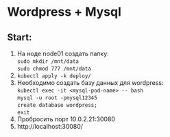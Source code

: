 # Wordpress + Mysql

## Start:
1. На ноде node01 создать папку:\
`sudo mkdir /mnt/data`\
`sudo chmod 777 /mnt/data`
2. `kubectl apply -k deploy/`
3. Необходимо создать базу данных для wordpress:\
`kubectl exec -it <mysql-pod-name> -- bash`\
`mysql -u root -pmysql12345`\
`create database wordpress;`\
`exit`
4. Пробросить порт 10.0.2.21:30080
5. http://localhost:30080/